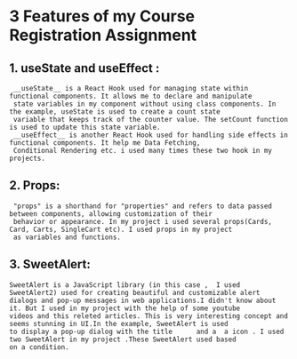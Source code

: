 # 3 Features of my Course Registration Assignment
## 1. useState and useEffect : 
     __useState__ is a React Hook used for managing state within functional components. It allows me to declare and manipulate
     state variables in my component without using class components. In the example, useState is used to create a count state 
     variable that keeps track of the counter value. The setCount function is used to update this state variable. 
     __useEffect__ is another React Hook used for handling side effects in functional components. It help me Data Fetching, 
     Conditional Rendering etc. i used many times these two hook in my projects.
## 2. Props: 
     "props" is a shorthand for "properties" and refers to data passed between components, allowing customization of their
     behavior or appearance. In my project i used several props(Cards, Card, Carts, SingleCart etc). I used props in my project 
     as variables and functions.
## 3. SweetAlert:

    SweetAlert is a JavaScript library (in this case ,  I used SweetAlert2) used for creating beautiful and customizable alert
    dialogs and pop-up messages in web applications.I didn't know about it. But I used in my project with the help of some youtube
    videos and this releted articles. This is very interesting concept and seems stunning in UI.In the example, SweetAlert is used
    to display a pop-up dialog with the title      and a  a icon . I used two SweetAlert in my project .These SweetAlert used based 
    on a condition.
